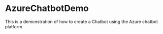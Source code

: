 # AzureChatbotDemo
This is a demonstration of how to create a Chatbot using the Azure chatbot platform.

